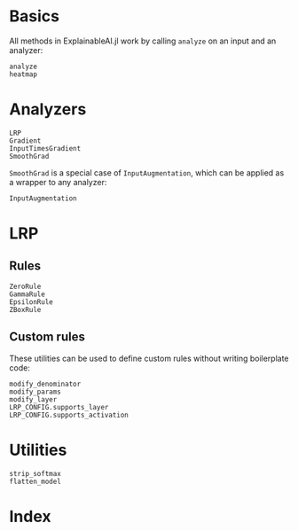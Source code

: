 # Basics
All methods in ExplainableAI.jl work by calling `analyze` on an input and an analyzer:
```@docs
analyze
heatmap
```

# Analyzers
```@docs
LRP
Gradient
InputTimesGradient
SmoothGrad
```

`SmoothGrad` is a special case of `InputAugmentation`, which can be applied as a wrapper to any analyzer:
```@doc
InputAugmentation
```

# LRP
## Rules
```@docs
ZeroRule
GammaRule
EpsilonRule
ZBoxRule
```

## Custom rules 
These utilities can be used to define custom rules without writing boilerplate code:
```@docs
modify_denominator
modify_params
modify_layer
LRP_CONFIG.supports_layer
LRP_CONFIG.supports_activation
```

# Utilities
```@docs
strip_softmax
flatten_model
```

# Index
```@index
```
